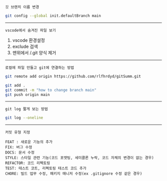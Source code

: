 
`깃 브랜치 이름 변경`
```bash
git config --global init.defaultBranch main
```

---

`vscode에서 숨겨진 파일 보기`
1. vscode 환경설정
2. exclude 검색
3. 맨위에서 /.git 양식 제거

---

`로컬에 파일 만들고 git에 연결하는 방법`
```bash
git remote add origin https://github.com/rlfhrdyd/gitSumm.git

git add .
git commit -m "how to change branch main"
git push origin main
```

---

`git log 짧게 보는 방법`
```bash
git log --oneline
```

---

`커밋 유형 지정`
```text
FEAT : 새로운 기능의 추가
FIX: 버그 수정
DOCS: 문서 수정
STYLE: 스타일 관련 기능(코드 포맷팅, 세미콜론 누락, 코드 자체의 변경이 없는 경우)
REFACTOR: 코드 리펙토링
TEST: 테스트 코트, 리펙토링 테스트 코드 추가
CHORE: 빌드 업무 수정, 패키지 매니저 수정(ex .gitignore 수정 같은 경우)
```